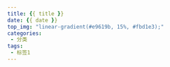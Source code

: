 ```yaml
---
title: {{ title }}
date: {{ date }}
top_img: "linear-gradient(#e9619b, 15%, #fbd1e3);"
categories:
 - 分类
tags:
 - 标签1
---
```

